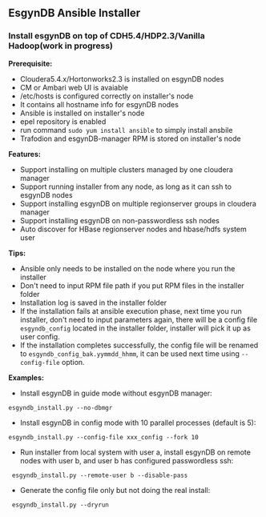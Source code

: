 ## EsgynDB Ansible Installer

### Install esgynDB on top of CDH5.4/HDP2.3/Vanilla Hadoop(work in progress)

**Prerequisite:**

 - Cloudera5.4.x/Hortonworks2.3 is installed on esgynDB nodes
  - CM or Ambari web UI is avaiable
 - /etc/hosts is configured correctly on installer's node
  - It contains all hostname info for esgynDB nodes
 - Ansible is installed on installer's node
  - epel repository is enabled
  - run command `` sudo yum install ansible `` to simply install ansbile 
 - Trafodion and esgynDB-manager RPM is stored on installer's node

**Features:**

 - Support installing on multiple clusters managed by one cloudera manager
 - Support running installer from any node, as long as it can ssh to esgynDB nodes
 - Support installing esgynDB on multiple regionserver groups in cloudera manager
 - Support installing esgynDB on non-passwordless ssh nodes
 - Auto discover for HBase regionserver nodes and hbase/hdfs system user


**Tips:**

- Ansible only needs to be installed on the node where you run the installer
- Don't need to input RPM file path if you put RPM files in the installer folder 
- Installation log is saved in the installer folder
- If the installation fails at ansible execution phase, next time you run installer, don't need to input parameters again, there will be a config file ``esgyndb_config`` located in the installer folder, installer will pick it up as user config.
- If the installation completes successfully, the config file will be renamed to ``esgyndb_config_bak.yymmdd_hhmm``, it can be used next time using ``--config-file`` option.

**Examples:**

- Install esgynDB in guide mode without esgynDB manager:

``esgyndb_install.py --no-dbmgr``

- Install esgynDB in config mode with 10 parallel processes (default is 5):

``esgyndb_install.py --config-file xxx_config --fork 10``

- Run installer from local system with user a, install esgynDB on remote nodes with user b, and user b has configured passwordless ssh:

`` esgyndb_install.py --remote-user b --disable-pass``

- Generate the config file only but not doing the real install:

`` esgyndb_install.py --dryrun``
